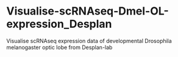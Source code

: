 # Visualise-scRNAseq-Dmel-OL-expression_Desplan
Visualise scRNAseq expression data of developmental Drosophila melanogaster optic lobe from Desplan-lab
